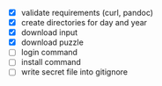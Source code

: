 - [x] validate requirements (curl, pandoc)
- [x] create directories for day and year
- [x] download input
- [x] download puzzle
- [ ] login command
- [ ] install command
- [ ] write secret file into gitignore
